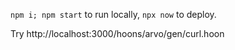 `npm i; npm start` to run locally, `npx now` to deploy.

Try http://localhost:3000/hoons/arvo/gen/curl.hoon 
